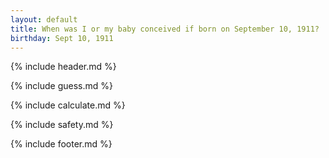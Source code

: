 ```yaml
---
layout: default
title: When was I or my baby conceived if born on September 10, 1911?
birthday: Sept 10, 1911
---
```


{% include header.md %}

{% include guess.md %}

{% include calculate.md %}

{% include safety.md %}

{% include footer.md %}



